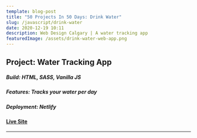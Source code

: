 ```yaml
---
template: blog-post
title: "50 Projects In 50 Days: Drink Water"
slug: /javascript/drink-water
date: 2020-12-19 10:11
description: Web Design Calgary | A water tracking app
featuredImage: /assets/drink-water-web-app.png
---
```

## Project: Water Tracking App

##### Build: HTML, SASS, Vanilla JS

##### Features: Tracks your water per day

##### Deployment: Netlify

#### [Live Site](https://50-projects-in-50-days.netlify.app/drink-water)

- - -



